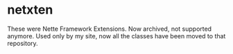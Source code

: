 netxten
=======

These were Nette Framework Extensions. Now archived, not supported anymore. Used only by my site, now all the classes have been moved to that repository.

